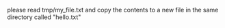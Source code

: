 please read tmp/my_file.txt and copy the contents to a new file in the same directory called "hello.txt"